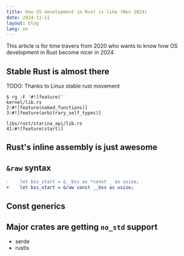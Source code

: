 ```yaml
---
title: How OS development in Rust is like (Nov 2024)
date: 2024-11-11
layout: blog
lang: en
---
```


This article is for time travers from 2020 who wants to know how OS development in Rust become nicer in 2024.

## Stable Rust is almost there

TODO: Thanks to Linux stable rust movement

```
$ rg -F '#![feature('
kernel/lib.rs
2:#![feature(naked_functions)]
3:#![feature(arbitrary_self_types)]

libs/rust/starina_api/lib.rs
41:#![feature(start)]
```

## Rust's inline assembly is just awesome

## `&raw` syntax

```diff
-    let bss_start = &__bss as *const _ as usize;
+    let bss_start = &raw const __bss as usize;
```

## Const generics

## Major crates are getting `no_std` support

- serde
- rustls
